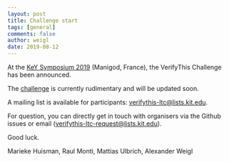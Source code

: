 ```yaml
---
layout: post
title: Challenge start
tags: [general]
comments: false
author: weigl
date: 2019-08-12
---
```


At the [KeY Symposium 2019](https://www.key-project.org/key-symposium-2019/) (Manigod, France), the VerifyThis Challenge has been announced.

The [challenge](/challenge/) is currently rudimentary and will be updated soon.

A mailing list is available for participants: verifythis-ltc@lists.kit.edu.

For question, you can directly get in touch with organisers via the Github
issues or email (verifythis-ltc-request@lists.kit.edu).

Good luck.

Marieke Huisman, Raul Monti, Mattias Ulbrich, Alexander Weigl

